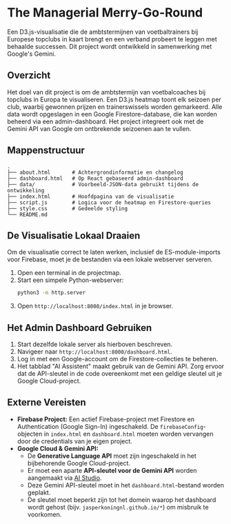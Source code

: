 # The Managerial Merry-Go-Round

Een D3.js-visualisatie die de ambtstermijnen van voetbaltrainers bij Europese topclubs in kaart brengt en een verband probeert te leggen met behaalde successen. Dit project wordt ontwikkeld in samenwerking met Google's Gemini.

## Overzicht

Het doel van dit project is om de ambtstermijn van voetbalcoaches bij topclubs in Europa te visualiseren. Een D3.js heatmap toont elk seizoen per club, waarbij gewonnen prijzen en trainerswissels worden gemarkeerd. Alle data wordt opgeslagen in een Google Firestore-database, die kan worden beheerd via een admin-dashboard. Het project integreert ook met de Gemini API van Google om ontbrekende seizoenen aan te vullen.

## Mappenstructuur

```
.
├── about.html       # Achtergrondinformatie en changelog
├── dashboard.html   # Op React gebaseerd admin-dashboard
├── data/            # Voorbeeld-JSON-data gebruikt tijdens de ontwikkeling
├── index.html       # Hoofdpagina van de visualisatie
├── script.js        # Logica voor de heatmap en Firestore-queries
├── style.css        # Gedeelde styling
└── README.md
```

## De Visualisatie Lokaal Draaien

Om de visualisatie correct te laten werken, inclusief de ES-module-imports voor Firebase, moet je de bestanden via een lokale webserver serveren.

1.  Open een terminal in de projectmap.
2.  Start een simpele Python-webserver:
    ```bash
    python3 -m http.server
    ```
3.  Open `http://localhost:8000/index.html` in je browser.

## Het Admin Dashboard Gebruiken

1.  Start dezelfde lokale server als hierboven beschreven.
2.  Navigeer naar `http://localhost:8000/dashboard.html`.
3.  Log in met een Google-account om de Firestore-collecties te beheren.
4.  Het tabblad "AI Assistent" maakt gebruik van de Gemini API. Zorg ervoor dat de API-sleutel in de code overeenkomt met een geldige sleutel uit je Google Cloud-project.

## Externe Vereisten

-   **Firebase Project:** Een actief Firebase-project met Firestore en Authentication (Google Sign-In) ingeschakeld. De `firebaseConfig`-objecten in `index.html` en `dashboard.html` moeten worden vervangen door de credentials van je eigen project.
-   **Google Cloud & Gemini API:**
    - De **Generative Language API** moet zijn ingeschakeld in het bijbehorende Google Cloud-project.
    - Er moet een aparte **API-sleutel voor de Gemini API** worden aangemaakt via [AI Studio](https://aistudio.google.com/apikey).
    - Deze Gemini API-sleutel moet in het `dashboard.html`-bestand worden geplakt.
    - De sleutel moet beperkt zijn tot het domein waarop het dashboard wordt gehost (bijv. `jasperkoningnl.github.io/*`) om misbruik te voorkomen.

